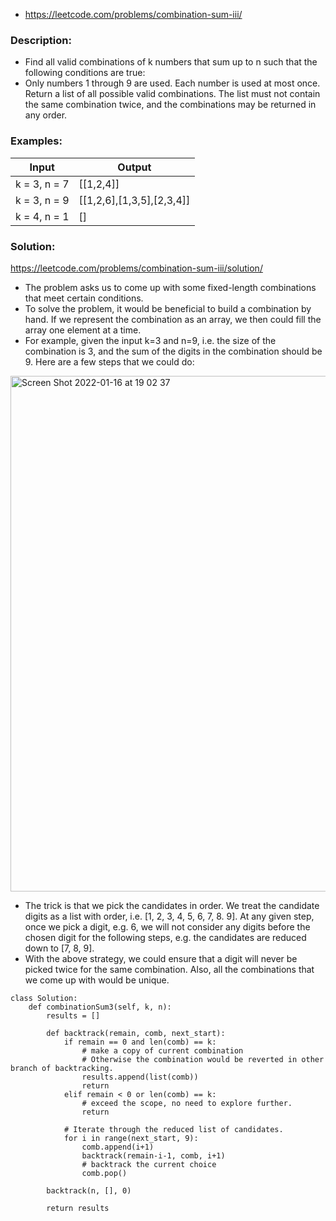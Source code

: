 - https://leetcode.com/problems/combination-sum-iii/



### Description:
- Find all valid combinations of k numbers that sum up to n such that the following conditions are true:
- Only numbers 1 through 9 are used. Each number is used at most once. Return a list of all possible valid combinations. The list must not contain the same combination twice, and the combinations may be returned in any order.

 
 
### Examples:
|Input|Output|
|---|---|
|k = 3, n = 7|[[1,2,4]]|
|k = 3, n = 9|[[1,2,6],[1,3,5],[2,3,4]]|
|k = 4, n = 1|[]|



### Solution:
https://leetcode.com/problems/combination-sum-iii/solution/

- The problem asks us to come up with some fixed-length combinations that meet certain conditions.
- To solve the problem, it would be beneficial to build a combination by hand. If we represent the combination as an array, we then could fill the array one element at a time.
- For example, given the input k=3 and n=9, i.e. the size of the combination is 3, and the sum of the digits in the combination should be 9. Here are a few steps that we could do:

<img width="825" alt="Screen Shot 2022-01-16 at 19 02 37" src="https://user-images.githubusercontent.com/49216429/149683526-f3ad58ad-9153-4a88-9648-bfc840cd7846.png">


- The trick is that we pick the candidates in order. We treat the candidate digits as a list with order, i.e. [1, 2, 3, 4, 5, 6, 7, 8. 9]. At any given step, once we pick a digit, e.g. 6, we will not consider any digits before the chosen digit for the following steps, e.g. the candidates are reduced down to [7, 8, 9].
- With the above strategy, we could ensure that a digit will never be picked twice for the same combination. Also, all the combinations that we come up with would be unique.



```
class Solution:
    def combinationSum3(self, k, n):
        results = []
        
        def backtrack(remain, comb, next_start):
            if remain == 0 and len(comb) == k:
                # make a copy of current combination
                # Otherwise the combination would be reverted in other branch of backtracking.
                results.append(list(comb))
                return
            elif remain < 0 or len(comb) == k:
                # exceed the scope, no need to explore further.
                return

            # Iterate through the reduced list of candidates.
            for i in range(next_start, 9):
                comb.append(i+1)
                backtrack(remain-i-1, comb, i+1)
                # backtrack the current choice
                comb.pop()

        backtrack(n, [], 0)

        return results
```
